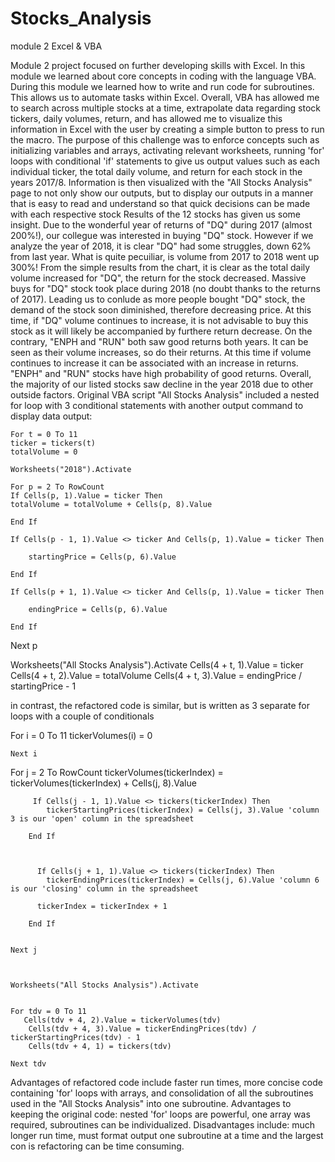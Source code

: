 # Stocks_Analysis
module 2 Excel &amp; VBA

Module 2 project focused on further developing skills with Excel. In this module we learned about core concepts in coding with the language VBA. 
During this module we learned how to write and run code for subroutines. This allows us to automate tasks within Excel.
Overall, VBA has allowed me to search across multiple stocks at a time, extrapolate data regarding stock tickers, daily volumes, return, and has allowed me to visualize this information
in Excel with the user by creating a simple button to press to run the macro. The purpose of this challenge was to enforce concepts such as initializing variables and arrays, activating relevant worksheets,
running 'for' loops with conditional 'if' statements to give us output values such as each individual ticker, the total daily volume, and return for each stock in the years 2017/8.
Information is then visualized with the "All Stocks Analysis" page to not only show our outputs, but to display our outputs in a manner that is easy to read and understand so that quick decisions can be made with each respective stock
    Results of the 12 stocks has given us some insight. Due to the wonderful year of returns of "DQ" during 2017 (almost 200%!), our collegue was interested in buying "DQ" stock.
However if we analyze the year of 2018, it is clear "DQ" had some struggles, down 62% from last year. What is quite pecuiliar, is volume from 2017 to 2018 went up 300%! From the simple results from the chart,
it is clear as the total daily volume increased for "DQ", the return for the stock decreased. Massive buys for "DQ" stock took place during 2018 (no doubt thanks to the returns of 2017).
Leading us to conlude as more people bought "DQ" stock, the demand of the stock soon diminished, therefore decreasing price. At this time, if "DQ" volume continues to increase, it is not advisable to buy this stock as it will
likely be accompanied by furthere return decrease. On the contrary, "ENPH and "RUN" both saw good returns both years. It can be seen as their volume increases, so do their returns.
At this time if volume continues to increase it can be associated with an increase in returns. "ENPH" and "RUN" stocks have high probability of good returns. Overall, the majority of our listed stocks saw
decline in the year 2018 due to other outside factors.
    Original VBA script "All Stocks Analysis" included a nested for loop with 3 conditional statements with another output command to display data output:

    For t = 0 To 11
    ticker = tickers(t)
    totalVolume = 0
    
    Worksheets("2018").Activate
    
    For p = 2 To RowCount
    If Cells(p, 1).Value = ticker Then
    totalVolume = totalVolume + Cells(p, 8).Value
    
    End If
    
    If Cells(p - 1, 1).Value <> ticker And Cells(p, 1).Value = ticker Then
        
        startingPrice = Cells(p, 6).Value
        
    End If
    
    If Cells(p + 1, 1).Value <> ticker And Cells(p, 1).Value = ticker Then
    
        endingPrice = Cells(p, 6).Value
        
    End If
    
Next p
    
Worksheets("All Stocks Analysis").Activate
Cells(4 + t, 1).Value = ticker
Cells(4 + t, 2).Value = totalVolume
Cells(4 + t, 3).Value = endingPrice / startingPrice - 1

in contrast, the refactored code is similar, but is written as 3 separate for loops with a couple of conditionals

For i = 0 To 11
        tickerVolumes(i) = 0
    
    Next i
    
 
For j = 2 To RowCount
        tickerVolumes(tickerIndex) = tickerVolumes(tickerIndex) + Cells(j, 8).Value

         If Cells(j - 1, 1).Value <> tickers(tickerIndex) Then
            tickerStartingPrices(tickerIndex) = Cells(j, 3).Value 'column 3 is our 'open' column in the spreadsheet
            
        End If
            
            
      
          If Cells(j + 1, 1).Value <> tickers(tickerIndex) Then
            tickerEndingPrices(tickerIndex) = Cells(j, 6).Value 'column 6 is our 'closing' column in the spreadsheet
            
          tickerIndex = tickerIndex + 1
          
        End If
        
    
    Next j
    


    Worksheets("All Stocks Analysis").Activate
   
    
    For tdv = 0 To 11
       Cells(tdv + 4, 2).Value = tickerVolumes(tdv) 
        Cells(tdv + 4, 3).Value = tickerEndingPrices(tdv) / tickerStartingPrices(tdv) - 1
        Cells(tdv + 4, 1) = tickers(tdv)
        
    Next tdv



Advantages of refactored code include faster run times, more concise code containing 'for' loops with arrays, and consolidation of all the subroutines used in the "All Stocks Analysis" into one subroutine.
Advantages to keeping the original code: nested 'for' loops are powerful, one array was required, subroutines can be individualized. Disadvantages include: much longer run time, must format output one subroutine at a time
and the largest con is refactoring can be time consuming.
